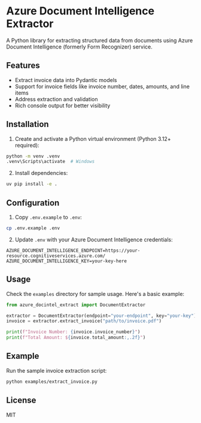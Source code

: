 # Azure Document Intelligence Extractor

A Python library for extracting structured data from documents using Azure Document Intelligence (formerly Form Recognizer) service.

## Features

- Extract invoice data into Pydantic models
- Support for invoice fields like invoice number, dates, amounts, and line items
- Address extraction and validation
- Rich console output for better visibility

## Installation

1. Create and activate a Python virtual environment (Python 3.12+ required):
```bash
python -m venv .venv
.venv\Scripts\activate  # Windows
```

2. Install dependencies:
```bash
uv pip install -e .
```

## Configuration

1. Copy `.env.example` to `.env`:
```bash
cp .env.example .env
```

2. Update `.env` with your Azure Document Intelligence credentials:
```
AZURE_DOCUMENT_INTELLIGENCE_ENDPOINT=https://your-resource.cognitiveservices.azure.com/
AZURE_DOCUMENT_INTELLIGENCE_KEY=your-key-here
```

## Usage

Check the `examples` directory for sample usage. Here's a basic example:

```python
from azure_docintel_extract import DocumentExtractor

extractor = DocumentExtractor(endpoint="your-endpoint", key="your-key")
invoice = extractor.extract_invoice("path/to/invoice.pdf")

print(f"Invoice Number: {invoice.invoice_number}")
print(f"Total Amount: ${invoice.total_amount:,.2f}")
```

## Example

Run the sample invoice extraction script:
```bash
python examples/extract_invoice.py
```

## License

MIT